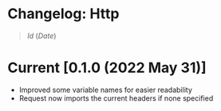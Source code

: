 # Changelog: Http

> $Id$ ($Date$)

# Current [0.1.0 (2022 May 31)]
 - Improved some variable names for easier readability
 - Request now imports the current headers if none specified
